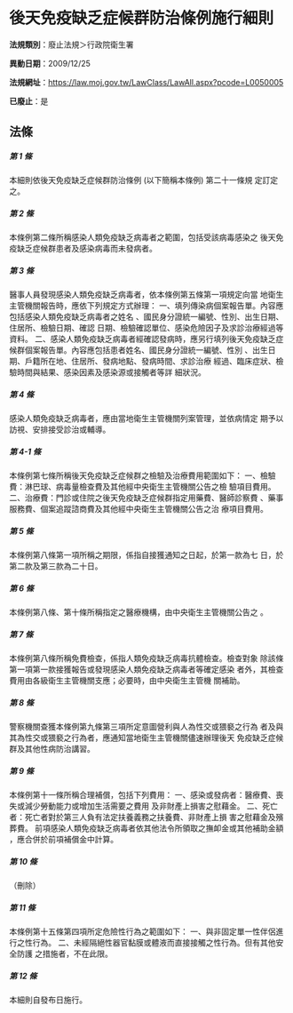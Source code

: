 # 後天免疫缺乏症候群防治條例施行細則

**法規類別**：廢止法規＞行政院衛生署

**異動日期**：2009/12/25  

**法規網址**：https://law.moj.gov.tw/LawClass/LawAll.aspx?pcode=L0050005

**已廢止**：是



## 法條
##### 第 1 條
本細則依後天免疫缺乏症候群防治條例 (以下簡稱本條例) 第二十一條規
定訂定之。

##### 第 2 條
本條例第二條所稱感染人類免疫缺乏病毒者之範圍，包括受該病毒感染之
後天免疫缺乏症候群患者及感染病毒而未發病者。

##### 第 3 條
醫事人員發現感染人類免疫缺乏病毒者，依本條例第五條第一項規定向當
地衛生主管機關報告時，應依下列規定方式辦理：
一、填列傳染病個案報告單。內容應包括感染人類免疫缺乏病毒者之姓名
    、國民身分證統一編號、性別、出生日期、住居所、檢驗日期、確認
    日期、檢驗確認單位、感染危險因子及求診治療經過等資料。
二、感染人類免疫缺乏病毒者經確認發病時，應另行填列後天免疫缺乏症
    候群個案報告單。內容應包括患者姓名、國民身分證統一編號、性別
    、出生日期、戶籍所在地、住居所、發病地點、發病時間、求診治療
    經過、臨床症狀、檢驗時間與結果、感染因素及感染源或接觸者等詳
    細狀況。

##### 第 4 條
感染人類免疫缺乏病毒者，應由當地衛生主管機關列案管理，並依病情定
期予以訪視、安排接受診治或輔導。

##### 第 4-1 條
本條例第七條所稱後天免疫缺乏症候群之檢驗及治療費用範圍如下：
一、檢驗費：淋巴球、病毒量檢查費及其他經中央衛生主管機關公告之檢
    驗項目費用。
二、治療費：門診或住院之後天免疫缺乏症候群指定用藥費、醫師診察費
    、藥事服務費、個案追蹤諮商費及其他經中央衛生主管機關公告之治
    療項目費用。

##### 第 5 條
本條例第八條第一項所稱之期限，係指自接獲通知之日起，於第一款為七
日，於第二款及第三款為二十日。

##### 第 6 條
本條例第八條、第十條所稱指定之醫療機構，由中央衛生主管機關公告之
。

##### 第 7 條
本條例第八條所稱免費檢查，係指人類免疫缺乏病毒抗體檢查。檢查對象
除該條第一項第一款接獲報告或發現感染人類免疫缺乏病毒者等確定感染
者外，其檢查費用由各級衛生主管機關支應；必要時，由中央衛生主管機
關補助。

##### 第 8 條
警察機關查獲本條例第九條第三項所定意圖營利與人為性交或猥褻之行為
者及與其為性交或猥褻之行為者，應通知當地衛生主管機關儘速辦理後天
免疫缺乏症候群及其他性病防治講習。

##### 第 9 條
本條例第十一條所稱合理補償，包括下列費用：
一、感染或發病者：醫療費、喪失或減少勞動能力或增加生活需要之費用
    及非財產上損害之慰藉金。
二、死亡者：死亡者對於第三人負有法定扶養義務之扶養費、非財產上損
    害之慰藉金及殯葬費。
前項感染人類免疫缺乏病毒者依其他法令所領取之撫卹金或其他補助金額
，應合併於前項補償金中計算。


##### 第 10 條
（刪除）

##### 第 11 條
本條例第十五條第四項所定危險性行為之範圍如下：
一、與非固定單一性伴侶進行之性行為。
二、未經隔絕性器官黏膜或體液而直接接觸之性行為。但有其他安全防護
    之措施者，不在此限。


##### 第 12 條
本細則自發布日施行。


